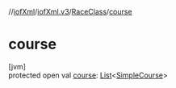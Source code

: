 //[iofXml](../../../index.md)/[iofXml.v3](../index.md)/[RaceClass](index.md)/[course](course.md)

# course

[jvm]\
protected open val [course](course.md): [List](https://docs.oracle.com/javase/8/docs/api/java/util/List.html)<[SimpleCourse](../-simple-course/index.md)>
